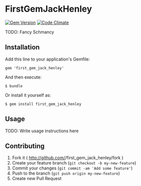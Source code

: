 # FirstGemJackHenley

[![Gem Version](https://badge.fury.io/rb/first_gem_jack_henley.png)](http://badge.fury.io/rb/first_gem_jack_henley)
[![Code Climate](https://codeclimate.com/repos/52fbaf976956805f5c002e0e/badges/c4c326c9344e5c78bf12/gpa.png)](https://codeclimate.com/repos/52fbaf976956805f5c002e0e/feed)

TODO: Fancy Schmancy

## Installation

Add this line to your application's Gemfile:

    gem 'first_gem_jack_henley'

And then execute:

    $ bundle

Or install it yourself as:

    $ gem install first_gem_jack_henley

## Usage

TODO: Write usage instructions here

## Contributing

1. Fork it ( http://github.com/<my-github-username>/first_gem_jack_henley/fork )
2. Create your feature branch (`git checkout -b my-new-feature`)
3. Commit your changes (`git commit -am 'Add some feature'`)
4. Push to the branch (`git push origin my-new-feature`)
5. Create new Pull Request
